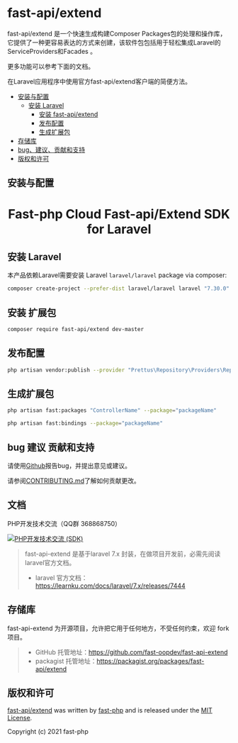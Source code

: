 # fast-api/extend
fast-api/extend 是一个快速生成构建Composer Packages包的处理和操作库，它提供了一种更容易表达的方式来创建，该软件包包括用于轻松集成Laravel的ServiceProviders和Facades 。

更多功能可以参考下面的文档。

在Laravel应用程序中使用官方fast-api/extend客户端的简便方法。



- [安装与配置](#安装与配置)
    - [安装 Laravel](#安装-Laravel)
        - [安装 fast-api/extend](#安装-扩展包)
        - [发布配置](#发布配置)
        - [生成扩展包](#生成扩展包)
- [存储库](#存储库)
- [bug、建议、贡献和支持](#bug-建议-贡献和支持)
- [版权和许可](#版权和许可)


## 安装与配置

<h1 align="center">Fast-php Cloud Fast-api/Extend SDK for Laravel</h1>

## 安装 Laravel

本产品依赖Laravel需要安装 Laravel `laravel/laravel` package via composer:

```sh
composer create-project --prefer-dist laravel/laravel laravel "7.30.0"
```

## 安装 扩展包

```sh
composer require fast-api/extend dev-master
```

## 发布配置

```sh
php artisan vendor:publish --provider "Prettus\Repository\Providers\RepositoryServiceProvider"
```

## 生成扩展包

```sh
php artisan fast:packages "ControllerName" --package="packageName"

php artisan fast:bindings --package="packageName"
```

## bug 建议 贡献和支持

请使用[Github](https://github.com/fast-php/fast-api-extend)报告bug，并提出意见或建议。

请参阅[CONTRIBUTING.md](CONTRIBUTING.md)了解如何贡献更改。


## 文档
PHP开发技术交流（QQ群 368868750）

[![PHP开发技术交流 (SDK)](http://pub.idqqimg.com/wpa/images/group.png)](https://qm.qq.com/cgi-bin/qm/qr?k=rfRumoZ0fxUN4TdshfjkxiHximnHVSzb&jump_from=webapi)

> fast-api-extend 是基于laravel 7.x 封装，在做项目开发前，必需先阅读laravel官方文档。
>* laravel 官方文档：https://learnku.com/docs/laravel/7.x/releases/7444

## 存储库
fast-api-extend 为开源项目，允许把它用于任何地方，不受任何约束，欢迎 fork 项目。
>* GitHub 托管地址：https://github.com/fast-oopdev/fast-api-extend
>* packagist 托管地址：https://packagist.org/packages/fast-api/extend
>
## 版权和许可

[fast-api/extend](https://github.com/fast-oopdev/fast-api-permission)
was written by [fast-php](http://www.dnat.link) and is released under the
[MIT License](LICENSE.md).

Copyright (c) 2021 fast-php
